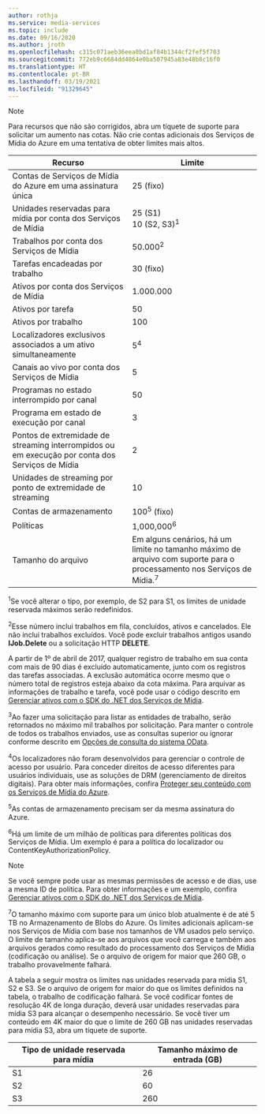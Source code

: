 ```yaml
---
author: rothja
ms.service: media-services
ms.topic: include
ms.date: 09/16/2020
ms.author: jroth
ms.openlocfilehash: c315c071aeb36eea0bd1af84b1344cf2fef5f703
ms.sourcegitcommit: 772eb9c6684dd4864e0ba507945a83e48b8c16f0
ms.translationtype: HT
ms.contentlocale: pt-BR
ms.lasthandoff: 03/19/2021
ms.locfileid: "91329645"
---
```

>[!NOTE]
>Para recursos que não são corrigidos, abra um tíquete de suporte para solicitar um aumento nas cotas. Não crie contas adicionais dos Serviços de Mídia do Azure em uma tentativa de obter limites mais altos.

| Recurso | Limite | 
| --- | --- | 
| Contas de Serviços de Mídia do Azure em uma assinatura única | 25 (fixo) |
| Unidades reservadas para mídia por conta dos Serviços de Mídia |25 (S1)<br/>10 (S2, S3)<sup>1</sup> | 
| Trabalhos por conta dos Serviços de Mídia | 50.000<sup>2</sup> |
| Tarefas encadeadas por trabalho | 30 (fixo) |
| Ativos por conta dos Serviços de Mídia | 1\.000.000|
| Ativos por tarefa | 50 |
| Ativos por trabalho | 100 |
| Localizadores exclusivos associados a um ativo simultaneamente | 5<sup>4</sup> |
| Canais ao vivo por conta dos Serviços de Mídia |5|
| Programas no estado interrompido por canal  |50|
| Programa em estado de execução por canal  |3|
| Pontos de extremidade de streaming interrompidos ou em execução por conta dos Serviços de Mídia|2|
| Unidades de streaming por ponto de extremidade de streaming |10 |
| Contas de armazenamento | 100<sup>5</sup> (fixo) |
| Políticas | 1,000,000<sup>6</sup> |
| Tamanho do arquivo| Em alguns cenários, há um limite no tamanho máximo de arquivo com suporte para o processamento nos Serviços de Mídia.<sup>7</sup> |

<sup>1</sup>Se você alterar o tipo, por exemplo, de S2 para S1, os limites de unidade reservada máximos serão redefinidos.

<sup>2</sup>Esse número inclui trabalhos em fila, concluídos, ativos e cancelados. Ele não inclui trabalhos excluídos. Você pode excluir trabalhos antigos usando **IJob.Delete** ou a solicitação HTTP **DELETE**.

A partir de 1º de abril de 2017, qualquer registro de trabalho em sua conta com mais de 90 dias é excluído automaticamente, junto com os registros das tarefas associadas. A exclusão automática ocorre mesmo que o número total de registros esteja abaixo da cota máxima. Para arquivar as informações de trabalho e tarefa, você pode usar o código descrito em [Gerenciar ativos com o SDK do .NET dos Serviços de Mídia](../articles/media-services/previous/media-services-dotnet-manage-entities.md).

<sup>3</sup>Ao fazer uma solicitação para listar as entidades de trabalho, serão retornados no máximo mil trabalhos por solicitação. Para manter o controle de todos os trabalhos enviados, use as consultas superior ou ignorar conforme descrito em [Opções de consulta do sistema OData](/previous-versions/dynamicscrm-2015/developers-guide/gg309461(v=crm.7)).

<sup>4</sup>Os localizadores não foram desenvolvidos para gerenciar o controle de acesso por usuário. Para conceder direitos de acesso diferentes para usuários individuais, use as soluções de DRM (gerenciamento de direitos digitais). Para obter mais informações, confira [Proteger seu conteúdo com os Serviços de Mídia do Azure](../articles/media-services/previous/media-services-content-protection-overview.md).

<sup>5</sup>As contas de armazenamento precisam ser da mesma assinatura do Azure.

<sup>6</sup>Há um limite de um milhão de políticas para diferentes políticas dos Serviços de Mídia. Um exemplo é para a política do localizador ou ContentKeyAuthorizationPolicy. 

>[!NOTE]
> Se você sempre pode usar as mesmas permissões de acesso e de dias, use a mesma ID de política. Para obter informações e um exemplo, confira [Gerenciar ativos com o SDK do .NET dos Serviços de Mídia](../articles/media-services/previous/media-services-dotnet-manage-entities.md#limit-access-policies).

<sup>7</sup>O tamanho máximo com suporte para um único blob atualmente é de até 5 TB no Armazenamento de Blobs do Azure. Os limites adicionais aplicam-se nos Serviços de Mídia com base nos tamanhos de VM usados pelo serviço. O limite de tamanho aplica-se aos arquivos que você carrega e também aos arquivos gerados como resultado do processamento dos Serviços de Mídia (codificação ou análise). Se o arquivo de origem for maior que 260 GB, o trabalho provavelmente falhará. 

A tabela a seguir mostra os limites nas unidades reservada para mídia S1, S2 e S3. Se o arquivo de origem for maior do que os limites definidos na tabela, o trabalho de codificação falhará. Se você codificar fontes de resolução 4K de longa duração, deverá usar unidades reservadas para mídia S3 para alcançar o desempenho necessário. Se você tiver um conteúdo em 4K maior do que o limite de 260 GB nas unidades reservadas para mídia S3, abra um tíquete de suporte.

|Tipo de unidade reservada para mídia    |Tamanho máximo de entrada (GB)|
|---|---|
|S1 |    26|
|S2    | 60|
|S3    |260|
